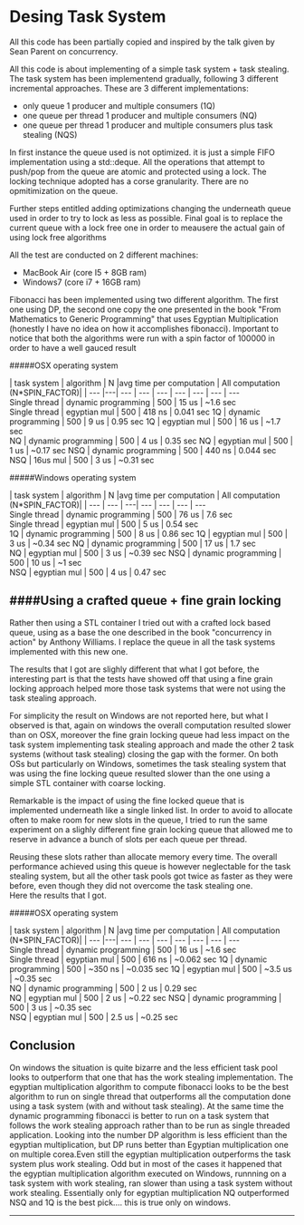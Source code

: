 Desing Task System   
===================

All this code has been partially copied and inspired by the talk given by Sean Parent on concurrency.

All this code is about implementing of a simple task system + task stealing. The task system has been implementend gradually, following 3 different incremental approaches. 
These are 3 different implementations:
* only queue 1 producer and multiple consumers (1Q)
* one queue per thread 1 producer and multiple consumers (NQ)
* one queue per thread 1 producer and multiple consumers plus task stealing (NQS)

In first instance the queue used is not optimized. it is just a simple FIFO implementation using a std::deque.
All the operations that attempt to push/pop from the queue are atomic and protected using a 
lock.
The locking technique adopted has a corse granularity. There are no opmitimization on the queue.

Further steps entitled adding optimizations changing the underneath queue used in order to try to lock as less as possible.
Final goal is to replace the current queue with a lock free one in order to meausere the actual gain of using lock free algorithms

All the test are conducted on 2 different machines:
* MacBook Air (core I5 + 8GB ram)
* Windows7 (core i7 + 16GB ram)

Fibonacci has been implemented using two different algorithm. The first one using DP, the second one copy the one presented in the book "From Mathematics to Generic Programming" that uses Egyptian Multiplication (honestly I have no idea on how it accomplishes fibonacci). 
Important to notice that both the algorithms were run with a spin factor of 100000 in order to have a well gauced result

#####OSX operating system 

| task system   | algorithm | N   |avg time per computation | All computation (N*SPIN_FACTOR)|
| --- |---| --- | ---       | --- |  ---   | ---  |  ---    |  ---    
Single thread   | dynamic programming      |  500 |  15 us  |  ~1.6   sec   
Single thread   | egyptian mul             |  500 |  418 ns |  0.041  sec 
 1Q             | dynamic programming      |  500 |  9 us   |  0.95   sec
 1Q             | egyptian mul             |  500 |  16 us  |  ~1.7   sec    
 NQ             | dynamic programming      |  500 |  4 us   |  0.35   sec
 NQ             | egyptian mul             |  500 |  1 us   |  ~0.17  sec
 NSQ            | dynamic programming      |  500 |  440 ns |  0.044   sec 
 NSQ            | 16us mul             |  500 |  3 us   |  ~0.31   sec 
 


#####Windows operating system 

| task system   | algorithm | N  |avg time per computation | All computation (N*SPIN_FACTOR)|
| ---           |   ---     | ---|    --- |  ---  | ---    |  ---           
Single thread   | dynamic programming     |  500  |  76 us |  7.6  sec   
Single thread   | egyptian mul            |  500  |  5 us  |  0.54 sec        
1Q              | dynamic programming     |  500  |  8 us  |  0.86 sec
1Q              | egyptian mul            |  500  |  3 us  |  ~0.34 sec
NQ              | dynamic programming     |  500  |  17 us |  1.7 sec  
NQ              | egyptian mul            |  500  |  3 us  |  ~0.39 sec
NSQ             | dynamic programming     |  500  |  10 us |  ~1 sec     
NSQ             | egyptian mul            |  500  |  4 us  |  0.47 sec 

####Using a crafted queue + fine grain locking
-------------
Rather then using a STL container I tried out with a crafted lock based queue, using as a base the one described in the book "concurrency in action" by  Anthony Williams. I replace the queue in all the task systems implemented with this new one.

The results that I got are slighly different that what I got before, the interesting part is that the tests have showed off that using a fine grain locking approach helped more those task systems that were not using the task stealing approach.

For simplicity the result on Windows are not reported here, but what I observed is that, again on windows the overall computation resulted slower than on OSX, moreover the fine grain locking queue had less impact on the task system implementing task stealing approach and made the other 2 task systems (without task stealing) closing the gap with the former. On both OSs but particularly on Windows, sometimes the task stealing system that was using the fine locking queue resulted slower than the one using a simple STL container with coarse locking.

Remarkable is the impact of using the fine locked queue that is implemented underneath like a single linked list. In order to avoid to allocate often to make room for new slots in the queue, I tried to run the same experiment on a slighly different fine grain locking queue that allowed me to reserve in advance a bunch of slots per each queue per thread. 

Reusing these slots rather than allocate memory every time. The overall performance achieved using this queue is however neglectable for the task stealing system, but all the other task pools got twice as faster as they were before, even though they did not overcome the task stealing one.   
Here the results that I got.

#####OSX operating system 

| task system   | algorithm | N   |avg time per computation  | All computation (N*SPIN_FACTOR)|
| --- |---| --- | ---       | --- |  ---   | ---  |  ---     |  ---    
Single thread   | dynamic programming      |  500 |  16 us   |  ~1.6   sec   
Single thread   | egyptian mul             |  500 |  616 ns  |  ~0.062 sec 
1Q             | dynamic programming      |  500 |   ~350 ns |  ~0.035 sec
1Q             | egyptian mul             |  500 |   ~3.5 us |  ~0.35  sec    
NQ             | dynamic programming      |  500 |    2 us   |   0.29  sec   
NQ             | egyptian mul             |  500 |    2 us   |  ~0.22  sec
NSQ            | dynamic programming      |  500 |    3 us   |  ~0.35  sec  
NSQ            | egyptian mul             |  500 |  2.5 us   |  ~0.25  sec 


Conclusion
-------------

On windows the situation is quite bizarre and the less efficient task pool looks to outperform that one that has the work stealing implementation.
The egyptian multiplication algorithm to compute fibonacci looks to be the best algorithm to run on single thread that outperforms all the computation done using a task system (with and without task stealing).
At the same time the dynamic programming fibonacci is better to run on a task system that follows the work stealing approach rather than to be run as single threaded application. Looking into the number DP algorithm is less efficient than the egyptian multiplication, but DP runs better than Egyptian multiplication one on multiple corea.Even still the egyptian multiplication outperforms the task system plus work stealing. 
Odd but in most of the cases it happened that the egyptian multiplication algorithm executed on Windows, runnning on a task system with work stealing, ran slower than using a task system without work stealing. 
Essentially only for egyptian multiplication NQ outperformed NSQ and 1Q is the best pick.... this is true only on windows.




----------


